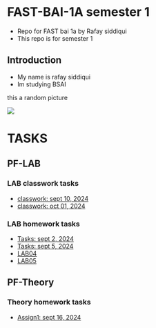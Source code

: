 # FAST-BAI-1A semester 1

- Repo for FAST bai 1a by Rafay siddiqui
- This repo is for semester 1

## Introduction

- My name is rafay siddiqui
- Im studying BSAI

this a random picture

![](https://www.mountainphotography.com/images/640/20100923-Capitol-Sunset.webp)

# TASKS

## PF-LAB

### LAB classwork tasks

- [classwork: sept 10, 2024](PF-LAB/classwork-tasks/10-09-2024/lab04/)
- [classwork: oct 01, 2024](PF-LAB/classwork-tasks/1-10-2024-lab6/)

### LAB homework tasks

- [Tasks: sept 2, 2024](PF-LAB/homework-tasks/2-9-2024/task_2092024.md)
- [Tasks: sept 5, 2024](PF-LAB/homework-tasks/5-9-2024/assignment.md)
- [LAB04](PF-LAB/homework-tasks/LAB04/)
- [LAB05](PF-LAB/homework-tasks/LAB05/)

## PF-Theory

### Theory homework tasks

- [Assign1: sept 16, 2024](PF-Theory/theory_assignments/assign1/)
